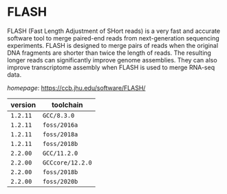 # FLASH

FLASH (Fast Length Adjustment of SHort reads) is a very fast and accurate software   tool to merge paired-end reads from next-generation sequencing experiments. FLASH is designed to   merge pairs of reads when the original DNA fragments are shorter than twice the length of reads.   The resulting longer reads can significantly improve genome assemblies. They can also improve   transcriptome assembly when FLASH is used to merge RNA-seq data.

*homepage*: <https://ccb.jhu.edu/software/FLASH/>

version | toolchain
--------|----------
``1.2.11`` | ``GCC/8.3.0``
``1.2.11`` | ``foss/2016a``
``1.2.11`` | ``foss/2018a``
``1.2.11`` | ``foss/2018b``
``2.2.00`` | ``GCC/11.2.0``
``2.2.00`` | ``GCCcore/12.2.0``
``2.2.00`` | ``foss/2018b``
``2.2.00`` | ``foss/2020b``

